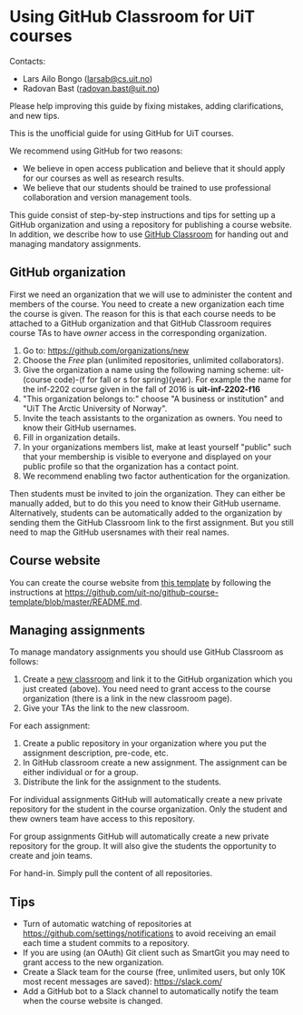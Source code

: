 # Using GitHub Classroom for UiT courses

Contacts:
- Lars Ailo Bongo (larsab@cs.uit.no)
- Radovan Bast (radovan.bast@uit.no)

Please help improving this guide by fixing mistakes, adding clarifications, and new tips.

This is the unofficial guide for using GitHub for UiT courses.

We recommend using GitHub for two reasons:
- We believe in open access publication and believe that it should apply for our courses as well as research results.
- We believe that our students should be trained to use professional collaboration and version management tools.

This guide consist of step-by-step instructions and tips for setting up a
GitHub organization and using a repository for publishing a course website. In
addition, we describe how to use [GitHub Classroom](https://classroom.github.com/)
for handing out and managing mandatory assignments.


## GitHub organization

First we need an organization that we will use to administer the content and
members of the course. You need to create a new organization each time the
course is given. The reason for this is that each course needs to be attached
to a GitHub organization and that GitHub Classroom requires course TAs to have *owner* access in the
corresponding organization.

1. Go to: https://github.com/organizations/new
2. Choose the *Free* plan (unlimited repositories, unlimited collaborators).
3. Give the organization a name using the following naming scheme: uit-(course
   code)-(f for fall or s for spring)(year). For example the name for the
   inf-2202 course given in the fall of 2016 is **uit-inf-2202-f16**
4. "This organization belongs to:" choose "A business or institution"
   and "UiT The Arctic University of Norway".
5. Invite the teach assistants to the organization as owners. You need to know
   their GitHub usernames.
6. Fill in organization details.
7. In your organizations members list, make at least yourself "public" such
   that your membership is visible to everyone and displayed on your public
   profile so that the organization has a contact point.
8. We recommend enabling two factor authentication for the organization.

Then students must be invited to join the organization. They can either be manually 
added, but to do this you need to know their GitHub username. Alternatively, students
can be automatically added to the organization by sending them the GitHub Classroom link
to the first assignment. But you still need to map the GitHub usersnames with their real names.

## Course website

You can create the course website from
[this template](https://github.com/uit-no/github-course-template)
by following the instructions at
https://github.com/uit-no/github-course-template/blob/master/README.md.


## Managing assignments

To manage mandatory assignments you should use GitHub Classroom as follows:

1. Create a [new classroom](https://classroom.github.com/classrooms/new) and
   link it to the GitHub organization which you just created (above). You need
   need to grant access to the course organization (there is a link in the new classroom page).
2. Give your TAs the link to the new classroom.

For each assignment:

1. Create a public repository in your organization where you put the assignment
   description, pre-code, etc.
2. In GitHub classroom create a new assignment. The assignment can be either
   individual or for a group.
3. Distribute the link for the assignment to the students.

For individual assignments GitHub will automatically create a new private
repository for the student in the course organization. Only the student and
thew owners team have access to this repository.

For group assignments GitHub will automatically create a new private repository
for the group. It will also give the students the opportunity to create and
join teams.

For hand-in. Simply pull the content of all repositories.


## Tips

- Turn of automatic watching of repositories at
  https://github.com/settings/notifications to avoid receiving an email each
  time a student commits to a repository.
- If you are using (an OAuth) Git client such as SmartGit you may need to grant
  access to the new organization.
- Create a Slack team for the course (free, unlimited users, but only 10K most
  recent messages are saved): https://slack.com/
- Add a GitHub bot to a Slack channel to automatically notify the team when the
  course website is changed.
